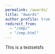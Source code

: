 ```yaml
---
permalink: /awards/
title: "Awards"
author_profile: true
redirect_from: 
  - "/nmp/"
  - "/nmp.html"
---
```

This is a testsetsfs
